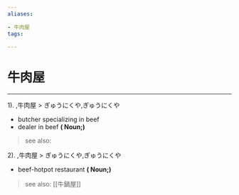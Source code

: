 ```yaml
---
aliases:
    
- 牛肉屋
tags:
    
---
```


# 牛肉屋
---
1).
,牛肉屋 > ぎゅうにくや,ぎゅうにくや

- butcher specializing in beef
- dealer in beef
**( Noun;)**
> see also: 
            
2).
,牛肉屋 > ぎゅうにくや,ぎゅうにくや

- beef-hotpot restaurant
**( Noun;)**
> see also:  [[牛鍋屋]]
            